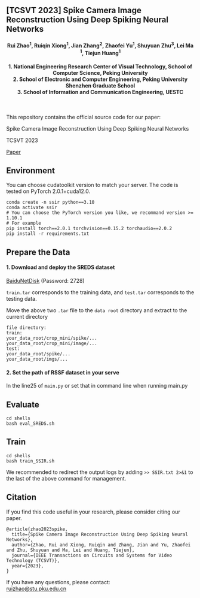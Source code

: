 ## [TCSVT 2023] Spike Camera Image Reconstruction Using Deep Spiking Neural Networks

<h4 align="center"> Rui Zhao<sup>1</sup>, Ruiqin Xiong<sup>1</sup>, Jian Zhang<sup>2</sup>, Zhaofei Yu<sup>1</sup>, Shuyuan Zhu<sup>3</sup>, Lei Ma <sup>1</sup>, Tiejun Huang<sup>1</sup> </h4>
<h4 align="center">1. National Engineering Research Center of Visual Technology, School of Computer Science, Peking University<br>
2. School of Electronic and Computer Engineering, Peking University Shenzhen Graduate School<br>
3.  School of Information and Communication Engineering, UESTC</h4><br>

This repository contains the official source code for our paper:

Spike Camera Image Reconstruction Using Deep Spiking Neural Networks

TCSVT 2023

[Paper](https://ieeexplore.ieee.org/document/10288531)



## Environment

You can choose cudatoolkit version to match your server. The code is tested on PyTorch 2.0.1+cuda12.0.

```shell
conda create -n ssir python==3.10
conda activate ssir
# You can choose the PyTorch version you like, we recommand version >= 1.10.1
# For example
pip install torch==2.0.1 torchvision==0.15.2 torchaudio==2.0.2
pip install -r requirements.txt
```

## Prepare the Data

#### 1. Download and deploy the SREDS dataset

[BaiduNetDisk](https://pan.baidu.com/s/1clA43FcxjOibL1zGTaU82g) (Password: 2728)

`train.tar` corresponds to the training data, and `test.tar` corresponds to the testing data.

Move the above two `.tar` file to the `data root` directory and extract to the current directory

```
file directory:
train:
your_data_root/crop_mini/spike/...
your_data_root/crop_mini/image/...
test:
your_data_root/spike/...
your_data_root/imgs/...
```

#### 2. Set the path of RSSF dataset in your serve

In the line25 of `main.py` or set that in command line when running main.py

## Evaluate
```shell
cd shells
bash eval_SREDS.sh
```

## Train
```shell
cd shells
bash train_SSIR.sh
```
We recommended to redirect the output logs by adding
`>> SSIR.txt 2>&1` 
to the last of the above command for management.


## Citation

If you find this code useful in your research, please consider citing our paper.

```
@article{zhao2023spike,
  title={Spike Camera Image Reconstruction Using Deep Spiking Neural Networks},
  author={Zhao, Rui and Xiong, Ruiqin and Zhang, Jian and Yu, Zhaofei and Zhu, Shuyuan and Ma, Lei and Huang, Tiejun},
  journal={IEEE Transactions on Circuits and Systems for Video Technology (TCSVT)},
  year={2023},
}
```

If you have any questions, please contact:  
ruizhao@stu.pku.edu.cn

 